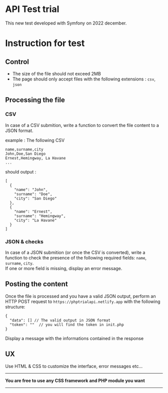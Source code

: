 # API Test trial

This new test developed with Symfony on 2022 december.

# Instruction for test

## Control  

- The size of the file should not exceed 2MB
- The page should only accept files with the following extensions : `csv`, `json`  

## Processing the file  

### CSV   
  
In case of a CSV submition, write a function to convert the file content to a JSON format.

example : 
The following CSV 
``` 
name,surname,city   
John,Doe,San Diego
Ernest,Hemingway, La Havane
...
```
should output :  
```
[
  {
    "name": "John",
    "surname": "Doe",
    "city": "San Diego"
  },
  {
    "name": "Ernest",
    "surname": "Hemingway",
    "city": "La Havane"
  }
] 
```

### JSON  & checks
 
In case of a JSON submition (or once the CSV is converted), write a function to check the presence of the following required fields: `name`, `surname`, `city`.  
If one or more field is missing, display an error message.  


## Posting the content  

Once the file is processed and you have a valid JSON output, perform an HTTP POST request to `https://phptrialapi.netlify.app`  with the following structure:  
```
{
  "data": [] // The valid output in JSON format
  "token": ""  // you will find the token in init.php
}
```

Display a message with the informations contained in the response  

## UX

Use HTML & CSS to customize the interface, error messages etc...

***

**You are free to use any CSS framework and PHP module you want**
*** 

